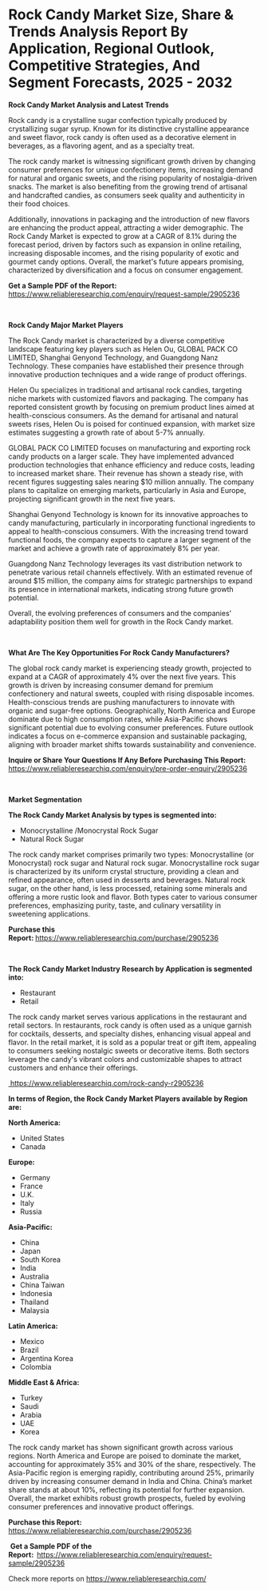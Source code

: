 <p><h1>Rock Candy Market Size, Share & Trends Analysis Report By Application, Regional Outlook, Competitive Strategies, And Segment Forecasts, 2025 - 2032</h1></p><p><strong>Rock Candy Market Analysis and Latest Trends</strong></p>
<p><p>Rock candy is a crystalline sugar confection typically produced by crystallizing sugar syrup. Known for its distinctive crystalline appearance and sweet flavor, rock candy is often used as a decorative element in beverages, as a flavoring agent, and as a specialty treat. </p><p>The rock candy market is witnessing significant growth driven by changing consumer preferences for unique confectionery items, increasing demand for natural and organic sweets, and the rising popularity of nostalgia-driven snacks. The market is also benefiting from the growing trend of artisanal and handcrafted candies, as consumers seek quality and authenticity in their food choices. </p><p>Additionally, innovations in packaging and the introduction of new flavors are enhancing the product appeal, attracting a wider demographic. The Rock Candy Market is expected to grow at a CAGR of 8.1% during the forecast period, driven by factors such as expansion in online retailing, increasing disposable incomes, and the rising popularity of exotic and gourmet candy options. Overall, the market's future appears promising, characterized by diversification and a focus on consumer engagement.</p></p>
<p><strong>Get a Sample PDF of the Report:&nbsp;</strong> <a href="https://www.reliableresearchiq.com/enquiry/request-sample/2905236?utm_campaign=2716&utm_medium=2&utm_source=Github&utm_content=ia&utm_term=12032025&utm_id=rock-candy">https://www.reliableresearchiq.com/enquiry/request-sample/2905236</a></p>
<p>&nbsp;</p>
<p><strong>Rock Candy Major Market Players</strong></p>
<p><p>The Rock Candy market is characterized by a diverse competitive landscape featuring key players such as Helen Ou, GLOBAL PACK CO LIMITED, Shanghai Genyond Technology, and Guangdong Nanz Technology. These companies have established their presence through innovative production techniques and a wide range of product offerings.</p><p>Helen Ou specializes in traditional and artisanal rock candies, targeting niche markets with customized flavors and packaging. The company has reported consistent growth by focusing on premium product lines aimed at health-conscious consumers. As the demand for artisanal and natural sweets rises, Helen Ou is poised for continued expansion, with market size estimates suggesting a growth rate of about 5-7% annually.</p><p>GLOBAL PACK CO LIMITED focuses on manufacturing and exporting rock candy products on a larger scale. They have implemented advanced production technologies that enhance efficiency and reduce costs, leading to increased market share. Their revenue has shown a steady rise, with recent figures suggesting sales nearing $10 million annually. The company plans to capitalize on emerging markets, particularly in Asia and Europe, projecting significant growth in the next five years.</p><p>Shanghai Genyond Technology is known for its innovative approaches to candy manufacturing, particularly in incorporating functional ingredients to appeal to health-conscious consumers. With the increasing trend toward functional foods, the company expects to capture a larger segment of the market and achieve a growth rate of approximately 8% per year.</p><p>Guangdong Nanz Technology leverages its vast distribution network to penetrate various retail channels effectively. With an estimated revenue of around $15 million, the company aims for strategic partnerships to expand its presence in international markets, indicating strong future growth potential.</p><p>Overall, the evolving preferences of consumers and the companies' adaptability position them well for growth in the Rock Candy market.</p></p>
<p>&nbsp;</p>
<p><strong>What Are The Key Opportunities For Rock Candy Manufacturers?</strong></p>
<p><p>The global rock candy market is experiencing steady growth, projected to expand at a CAGR of approximately 4% over the next five years. This growth is driven by increasing consumer demand for premium confectionery and natural sweets, coupled with rising disposable incomes. Health-conscious trends are pushing manufacturers to innovate with organic and sugar-free options. Geographically, North America and Europe dominate due to high consumption rates, while Asia-Pacific shows significant potential due to evolving consumer preferences. Future outlook indicates a focus on e-commerce expansion and sustainable packaging, aligning with broader market shifts towards sustainability and convenience.</p></p>
<p><strong>Inquire or Share Your Questions If Any Before Purchasing This Report:</strong> <a href="https://www.reliableresearchiq.com/enquiry/pre-order-enquiry/2905236?utm_campaign=2716&utm_medium=2&utm_source=Github&utm_content=ia&utm_term=12032025&utm_id=rock-candy">https://www.reliableresearchiq.com/enquiry/pre-order-enquiry/2905236</a></p>
<p>&nbsp;</p>
<p><strong>Market Segmentation</strong></p>
<p><strong>The Rock Candy Market Analysis by types is segmented into:</strong></p>
<p><ul><li>Monocrystalline /Monocrystal Rock Sugar</li><li>Natural Rock Sugar</li></ul></p>
<p><p>The rock candy market comprises primarily two types: Monocrystalline (or Monocrystal) rock sugar and Natural rock sugar. Monocrystalline rock sugar is characterized by its uniform crystal structure, providing a clean and refined appearance, often used in desserts and beverages. Natural rock sugar, on the other hand, is less processed, retaining some minerals and offering a more rustic look and flavor. Both types cater to various consumer preferences, emphasizing purity, taste, and culinary versatility in sweetening applications.</p></p>
<p><strong>Purchase this Report:&nbsp;</strong><a href="https://www.reliableresearchiq.com/purchase/2905236?utm_campaign=2716&utm_medium=2&utm_source=Github&utm_content=ia&utm_term=12032025&utm_id=rock-candy">https://www.reliableresearchiq.com/purchase/2905236</a></p>
<p>&nbsp;</p>
<p><strong>The Rock Candy Market Industry Research by Application is segmented into:</strong></p>
<p><ul><li>Restaurant</li><li>Retail</li></ul></p>
<p><p>The rock candy market serves various applications in the restaurant and retail sectors. In restaurants, rock candy is often used as a unique garnish for cocktails, desserts, and specialty dishes, enhancing visual appeal and flavor. In the retail market, it is sold as a popular treat or gift item, appealing to consumers seeking nostalgic sweets or decorative items. Both sectors leverage the candy's vibrant colors and customizable shapes to attract customers and enhance their offerings.</p></p>
<p><a href="https://www.reliableresearchiq.com/rock-candy-r2905236?utm_campaign=2716&utm_medium=2&utm_source=Github&utm_content=ia&utm_term=12032025&utm_id=rock-candy">&nbsp;https://www.reliableresearchiq.com/rock-candy-r2905236</a></p>
<p><strong>In terms of Region, the Rock Candy Market Players available by Region are:</strong></p>
<p>
    <p> <strong> North America: </strong>
        <ul>
            <li>United States</li>
            <li>Canada</li>
        </ul>
        </p> 
    <p> <strong> Europe: </strong>
        <ul>
            <li>Germany</li>
            <li>France</li>
            <li>U.K.</li>
            <li>Italy</li>
            <li>Russia</li>
        </ul>
        </p> 
    <p> <strong> Asia-Pacific: </strong>
        <ul>
            <li>China</li>
            <li>Japan</li>
            <li>South Korea</li>
            <li>India</li>
            <li>Australia</li>
            <li>China Taiwan</li>
            <li>Indonesia</li>
            <li>Thailand</li>
            <li>Malaysia</li>
        </ul>
        </p> 
    <p> <strong> Latin America: </strong>
        <ul>
            <li>Mexico</li>
            <li>Brazil</li>
            <li>Argentina Korea</li>
            <li>Colombia</li>
        </ul>
        </p> 
    <p> <strong> Middle East & Africa: </strong>
        <ul>
            <li>Turkey</li>
            <li>Saudi</li>
            <li>Arabia</li>
            <li>UAE</li>
            <li>Korea</li>
        </ul>
    </p>
    </p>
<p><p>The rock candy market has shown significant growth across various regions. North America and Europe are poised to dominate the market, accounting for approximately 35% and 30% of the share, respectively. The Asia-Pacific region is emerging rapidly, contributing around 25%, primarily driven by increasing consumer demand in India and China. China’s market share stands at about 10%, reflecting its potential for further expansion. Overall, the market exhibits robust growth prospects, fueled by evolving consumer preferences and innovative product offerings.</p></p>
<p><strong>Purchase this Report: </strong><a href="https://www.reliableresearchiq.com/purchase/2905236?utm_campaign=2716&utm_medium=2&utm_source=Github&utm_content=ia&utm_term=12032025&utm_id=rock-candy">https://www.reliableresearchiq.com/purchase/2905236</a></p>
<p>&nbsp;<strong>Get a Sample PDF of the Report:&nbsp;&nbsp;</strong><a href="https://www.reliableresearchiq.com/enquiry/request-sample/2905236?utm_campaign=2716&utm_medium=2&utm_source=Github&utm_content=ia&utm_term=12032025&utm_id=rock-candy">https://www.reliableresearchiq.com/enquiry/request-sample/2905236</a></p>
<p><strong></strong></p>
<p>Check more reports on <a href="https://www.reliableresearchiq.com/?utm_campaign=2716&utm_medium=2&utm_source=Github&utm_content=ia&utm_term=12032025&utm_id=rock-candy">https://www.reliableresearchiq.com/</a></p>